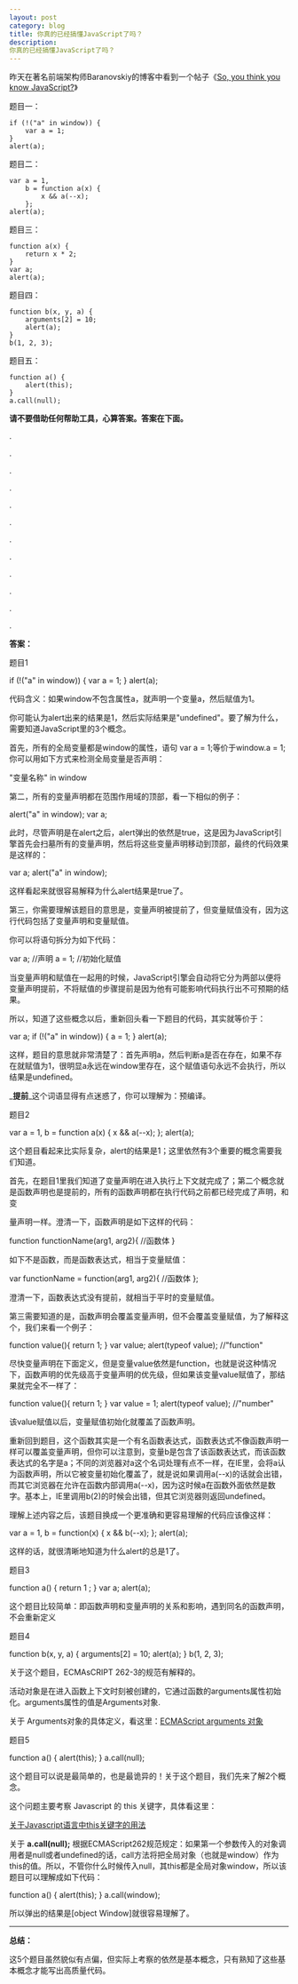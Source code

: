 ```yaml
---
layout: post
category: blog
title: 你真的已经搞懂JavaScript了吗？
description: 
你真的已经搞懂JavaScript了吗？
---
```


昨天在著名前端架构师Baranovskiy的博客中看到一个帖子《[So, you think you know JavaScript?][0]》

题目一：
    
    if (!("a" in window)) {
        var a = 1;
    }
    alert(a);

题目二：
    
    var a = 1,
        b = function a(x) {
            x && a(--x);
        };
    alert(a);

题目三：
    
    function a(x) {
        return x * 2;
    }
    var a;
    alert(a);

题目四：
    
    function b(x, y, a) {
        arguments[2] = 10;
        alert(a);
    }
    b(1, 2, 3);

题目五：
    
    function a() {
        alert(this);
    }
    a.call(null);

**请不要借助任何帮助工具，心算答案。答案在下面。**

  
.

.

.

.

.

.

.

.

.

.

.

.

**答案：**

题目1

if (!("a" in window)) {     var a = 1; } alert(a);

代码含义：如果window不包含属性a，就声明一个变量a，然后赋值为1。

你可能认为alert出来的结果是1，然后实际结果是"undefined"。要了解为什么，需要知道JavaScript里的3个概念。

首先，所有的全局变量都是window的属性，语句 var a = 1;等价于window.a = 1; 你可以用如下方式来检测全局变量是否声明：

"变量名称" in window

第二，所有的变量声明都在范围作用域的顶部，看一下相似的例子：

alert("a" in window); var a;

此时，尽管声明是在alert之后，alert弹出的依然是true，这是因为JavaScript引擎首先会扫墓所有的变量声明，然后将这些变量声明移动到顶部，最终的代码效果是这样的：

var a; alert("a" in window);

这样看起来就很容易解释为什么alert结果是true了。

第三，你需要理解该题目的意思是，变量声明被提前了，但变量赋值没有，因为这行代码包括了变量声明和变量赋值。

你可以将语句拆分为如下代码：

var a;    //声明 a = 1;    //初始化赋值

当变量声明和赋值在一起用的时候，JavaScript引擎会自动将它分为两部以便将变量声明提前，不将赋值的步骤提前是因为他有可能影响代码执行出不可预期的结果。

所以，知道了这些概念以后，重新回头看一下题目的代码，其实就等价于：

var a; if (!("a" in window)) {     a = 1; } alert(a);

这样，题目的意思就非常清楚了：首先声明a，然后判断a是否在存在，如果不存在就赋值为1，很明显a永远在window里存在，这个赋值语句永远不会执行，所以结果是undefined。

_**提前**_这个词语显得有点迷惑了，你可以理解为：预编译。

题目2

var a = 1,     b = function a(x) {         x && a(--x);     }; alert(a);

这个题目看起来比实际复杂，alert的结果是1；这里依然有3个重要的概念需要我们知道。

首先，在题目1里我们知道了变量声明在进入执行上下文就完成了；第二个概念就是函数声明也是提前的，所有的函数声明都在执行代码之前都已经完成了声明，和变

量声明一样。澄清一下，函数声明是如下这样的代码：

function functionName(arg1, arg2){     //函数体 }

如下不是函数，而是函数表达式，相当于变量赋值：

var functionName = function(arg1, arg2){     //函数体 };

澄清一下，函数表达式没有提前，就相当于平时的变量赋值。

第三需要知道的是，函数声明会覆盖变量声明，但不会覆盖变量赋值，为了解释这个，我们来看一个例子：

function value(){     return 1; } var value; alert(typeof value);    //"function"

尽快变量声明在下面定义，但是变量value依然是function，也就是说这种情况下，函数声明的优先级高于变量声明的优先级，但如果该变量value赋值了，那结果就完全不一样了：

function value(){     return 1; } var value = 1; alert(typeof value);    //"number"

该value赋值以后，变量赋值初始化就覆盖了函数声明。

重新回到题目，这个函数其实是一个有名函数表达式，函数表达式不像函数声明一样可以覆盖变量声明，但你可以注意到，变量b是包含了该函数表达式，而该函数表达式的名字是a；不同的浏览器对a这个名词处理有点不一样，在IE里，会将a认为函数声明，所以它被变量初始化覆盖了，就是说如果调用a(--x)的话就会出错，而其它浏览器在允许在函数内部调用a(--x)，因为这时候a在函数外面依然是数字。基本上，IE里调用b(2)的时候会出错，但其它浏览器则返回undefined。

理解上述内容之后，该题目换成一个更准确和更容易理解的代码应该像这样：

var a = 1,     b = function(x) {         x && b(--x);     }; alert(a);

这样的话，就很清晰地知道为什么alert的总是1了。

题目3

function a() {     return 1 ; } var a; alert(a);

这个题目比较简单：即函数声明和变量声明的关系和影响，遇到同名的函数声明，不会重新定义

题目4

function b(x, y, a) {     arguments\[2\] = 10;     alert(a); } b(1, 2, 3);

关于这个题目，ECMAsCRIPT 262-3的规范有解释的。

活动对象是在进入函数上下文时刻被创建的，它通过函数的arguments属性初始化。arguments属性的值是Arguments对象.

关于 Arguments对象的具体定义，看这里：[ECMAScript arguments 对象][1]

题目5

function a() {     alert(this); } a.call(null);

这个题目可以说是最简单的，也是最诡异的！关于这个题目，我们先来了解2个概念。

这个问题主要考察 Javascript 的 this 关键字，具体看这里：

[关于Javascript语言中this关键字的用法][2]

关于 **a.call(null);** 根据ECMAScript262规范规定：如果第一个参数传入的对象调用者是null或者undefined的话，call方法将把全局对象（也就是window）作为this的值。所以，不管你什么时候传入null，其this都是全局对象window，所以该题目可以理解成如下代码：

function a() {     alert(this); } a.call(window);

所以弹出的结果是\[object Window\]就很容易理解了。

---------------

**总结：**

这5个题目虽然貌似有点偏，但实际上考察的依然是基本概念，只有熟知了这些基本概念才能写出高质量代码。


[0]: http://dmitry.baranovskiy.com/post/91403200
[1]: http://www.w3school.com.cn/js/pro_js_functions_arguments_object.asp
[2]: http://julying.com/blog/this/